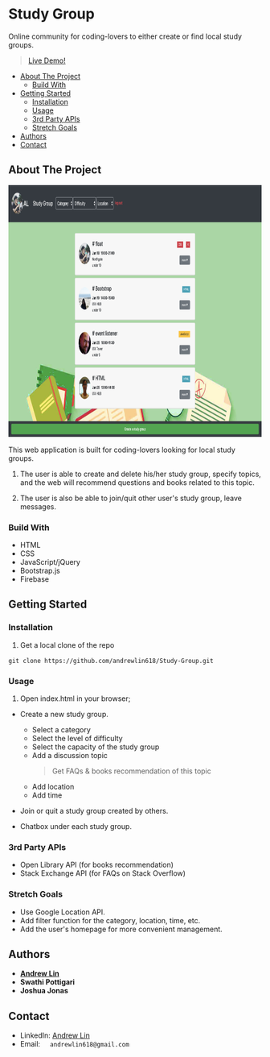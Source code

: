 # Study Group

Online community for coding-lovers to either create or find local study groups.

> [Live Demo!](https://andrewlin618.github.io/Study_Group/)

* [About The Project](#about-the-project)
  * [Build With](#build-with)
* [Getting Started](#getting-started)
  * [Installation](#installation)
  * [Usage](#usage)
  * [3rd Party APIs](#3rd-Party-APIs)
  * [Stretch Goals](#stretch-goals)
* [Authors](#authors)
* [Contact](#contact)

## About The Project

<img src="assets/images/screenshot.png" height=500px alt="screenshot"></img>

This web application is built for coding-lovers looking for local study groups.

1. The user is able to create and delete his/her study group, specify topics, and the web will recommend questions and books related to this topic.

2. The user is also be able to join/quit other user's study group, leave messages.

### Build With
- HTML
- CSS
- JavaScript/jQuery
- Bootstrap.js
- Firebase 

## Getting Started

### Installation
1. Get a local clone of the repo
```
git clone https://github.com/andrewlin618/Study-Group.git
```

### Usage
1. Open index.html in your browser;

- Create a new study group.
  - Select a category
  - Select the level of difficulty
  - Select the capacity of the study group
  - Add a discussion topic
    > Get FAQs & books recommendation of this topic
  - Add location
  - Add time

- Join or quit a study group created by others.

- Chatbox under each study group.

### 3rd Party APIs
- Open Library API (for books recommendation)
- Stack Exchange API (for FAQs on Stack Overflow)

### Stretch Goals
- Use Google Location API.
- Add filter function for the category, location, time, etc.
- Add the user's homepage for more convenient management.

## Authors
* [**Andrew Lin**](https://github.com/andrewlin618)
* **Swathi Pottigari**
* **Joshua Jonas**

## Contact
- LinkedIn: [Andrew Lin](https://www.linkedin.com/in/andrewlin618)
- Email:    &nbsp; &nbsp; `andrewlin618@gmail.com`
